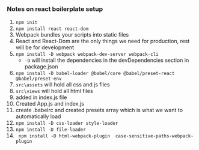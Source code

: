 ### Notes on react boilerplate setup
1. `npm init`
2. `npm install react react-dom`
3. Webpack bundles your scripts into static files 
4. React and React-Dom are the only things we need for production, rest will be for development
5. `npm install -D webpack webpack-dev-server webpack-cli`
    - `-D` will install the dependencies in the devDependencies section in package.json 
6. `npm install -D babel-loader @babel/core @babel/preset-react @babel/preset-env`
7. `src\assets` will hold all css and js files 
8. `src\views` will hold all html files 
9. added in index.js file 
10. Created App.js and index.js 
11. create .babelrc and created presets array which is what we want to automatically load 
12. `npm install -D css-loader style-loader`
13. `npm install -D file-loader`
14. ` npm install -D html-webpack-plugin  case-sensitive-paths-webpack-plugin`

